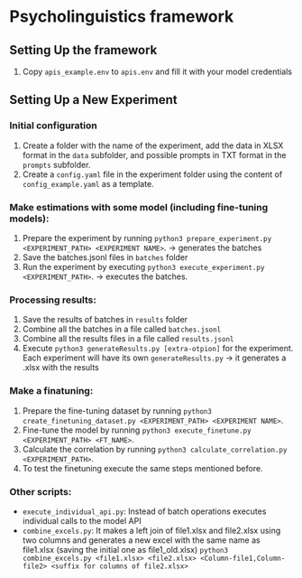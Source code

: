 # Psycholinguistics framework

## Setting Up the framework
1. Copy `apis_example.env` to `apis.env` and fill it with your model credentials

## Setting Up a New Experiment

### Initial configuration
1. Create a folder with the name of the experiment, add the data in XLSX format in the `data` subfolder, and possible prompts in TXT format in the `prompts` subfolder.
2. Create a `config.yaml` file in the experiment folder using the content of `config_example.yaml` as a template.

### Make estimations with some model (including fine-tuning models):
1. Prepare the experiment by running `python3 prepare_experiment.py <EXPERIMENT_PATH> <EXPERIMENT NAME>`. -> generates the batches
2. Save the batches.jsonl files in `batches` folder
3. Run the experiment by executing `python3 execute_experiment.py <EXPERIMENT_PATH>`. ->  executes the batches.

### Processing results:
1. Save the results of batches in `results` folder
2. Combine all the batches in a file called `batches.jsonl`
3. Combine all the results files in a file called `results.jsonl`
4. Execute `python3 generateResults.py [extra-otpion]` for the experiment. Each experiment will have its own `generateResults.py` -> it generates a .xlsx with the results

### Make a finatuning:
1. Prepare the fine-tuning dataset by running `python3 create_finetuning_dataset.py <EXPERIMENT_PATH> <EXPERIMENT NAME>`.
2. Fine-tune the model by running `python3 execute_finetune.py <EXPERIMENT_PATH> <FT_NAME>`.
3. Calculate the correlation by running `python3 calculate_correlation.py <EXPERIMENT_PATH>`.
4. To test the finetuning execute the same steps mentioned before.

### Other scripts:
- `execute_individual_api.py`: Instead of batch operations executes individual calls to the model API
- `combine_excels.py`: It makes a left join of file1.xlsx and file2.xlsx using two columns and generates a new excel with the same name as file1.xlsx (saving the initial one as file1_old.xlsx) `python3 combine_excels.py <file1.xlsx> <file2.xlsx> <Column-file1,Column-file2> <suffix for columns of file2.xlsx>`

